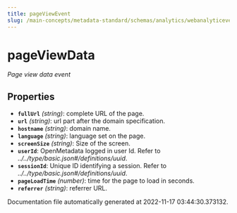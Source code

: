 ```yaml
---
title: pageViewEvent
slug: /main-concepts/metadata-standard/schemas/analytics/webanalyticeventtype/pageviewevent
---
```


# pageViewData

*Page view data event*

## Properties

- **`fullUrl`** *(string)*: complete URL of the page.
- **`url`** *(string)*: url part after the domain specification.
- **`hostname`** *(string)*: domain name.
- **`language`** *(string)*: language set on the page.
- **`screenSize`** *(string)*: Size of the screen.
- **`userId`**: OpenMetadata logged in user Id. Refer to *../../type/basic.json#/definitions/uuid*.
- **`sessionId`**: Unique ID identifying a session. Refer to *../../type/basic.json#/definitions/uuid*.
- **`pageLoadTime`** *(number)*: time for the page to load in seconds.
- **`referrer`** *(string)*: referrer URL.


Documentation file automatically generated at 2022-11-17 03:44:30.373132.
